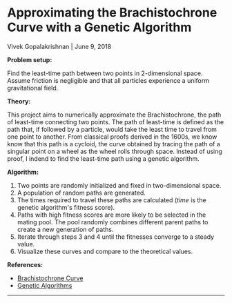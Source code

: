 </hr>

# Approximating the Brachistochrone Curve with a Genetic Algorithm

Vivek Gopalakrishnan | June 9, 2018


**Problem setup:**

Find the least-time path between two points in 2-dimensional space. Assume friction is negligible and that all particles experience a uniform gravitational field.

**Theory:**

This project aims to numerically approximate the Brachistochrone, the path of least-time connecting two points. The path of least-time is defined as the path that, if followed by a particle, would take the least time to travel from one point to another. From classical proofs derived in the 1600s, we know know that this path is a cycloid, the curve obtained by tracing the path of a singular point on a wheel as the wheel rolls through space. Instead of using proof, I indend to find the least-time path using a genetic algorithm.

**Algorithm:**

1. Two points are randomly initialized and fixed in two-dimensional space. 
2. A population of random paths are generated. 
3. The times required to travel these paths are calculated (*time* is the genetic algorithm's fitness score). 
4. Paths with high fitness scores are more likely to be selected in the mating pool. The pool randomly combines different parent paths to create a new generation of paths.
5. Iterate through steps 3 and 4 until the fitnesses converge to a steady value.
6. Visualize these curves and compare to the theoretical values.

**References:**
- [Brachistochrone Curve](https://en.wikipedia.org/wiki/Brachistochrone_curve)
- [Genetic Algorithms](http://natureofcode.com/book/chapter-9-the-evolution-of-code/)

<hr>